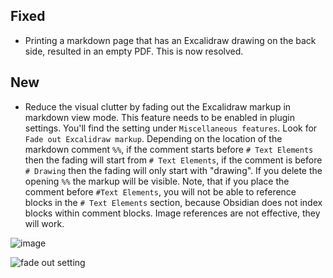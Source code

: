 ## Fixed
- Printing a markdown page that has an Excalidraw drawing on the back side, resulted in an empty PDF. This is now resolved.

## New
- Reduce the visual clutter by fading out the Excalidraw markup in markdown view mode. This feature needs to be enabled in plugin settings. You'll find the setting under `Miscellaneous features`. Look for `Fade out Excalidraw markup`. Depending on the location of the markdown comment `%%`, if the comment starts before `# Text Elements` then the fading will start from `# Text Elements`, if the comment is before `# Drawing` then the fading will only start with "drawing". If you delete the opening `%%` the markup will be visible. Note, that if you place the comment before `#Text Elements`, you will not be able to reference blocks in the `# Text Elements` section, because Obsidian does not index blocks within comment blocks. Image references are not effective, they will work.

![image](https://github.com/zsviczian/obsidian-excalidraw-plugin/assets/14358394/bb96cdb4-8c5f-4dc5-ad39-7fccee6d5cac)

![fade out setting](https://github.com/zsviczian/obsidian-excalidraw-plugin/assets/14358394/e627fdb7-6820-4d7d-97f9-a030016be9aa)
